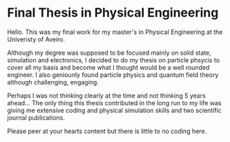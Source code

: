 # Final Thesis in Physical Engineering

Hello. This was my final work for my master's in Physical Engineering at the Univeristy of Aveiro. 

Although my degree was supposed to be focused mainly on solid state, simulation and electronics, I decided to do my thesis on particle phsycis to cover all my basis and become what I thought would be a well rounded engineer. I also geniounly found particle physics and quantum field theory although challenging, engaging.  

Perhaps I was not thinking clearly at the time and not thinking 5 years ahead... The only thing this thesis contributed in the long run to my life was giving me extensive coding and physical simulation skills and two scientific journal publications. 

Please peer at your hearts content but there is little to no coding here. 
